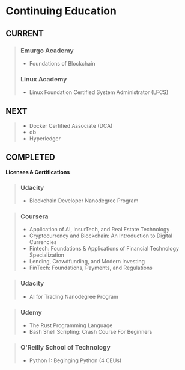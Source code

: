 # Continuing Education


## CURRENT 
> ### Emurgo Academy
> - Foundations of Blockchain
> ### Linux Academy
> - Linux Foundation Certified System Administrator (LFCS)
 
 
## NEXT
> - Docker Certified Associate (DCA)
> - db
> - Hyperledger


## COMPLETED
**Licenses & Certifications**

> ### Udacity
> - Blockchain Developer Nanodegree Program

> ### Coursera
> - Application of AI, InsurTech, and Real Estate Technology
> - Cryptocurrency and Blockchain: An Introduction to Digital Currencies
> - Fintech: Foundations & Applications of Financial Technology Specialization
> - Lending, Crowdfunding, and Modern Investing
> - FinTech: Foundations, Payments, and Regulations

> ### Udacity
> - AI for Trading Nanodegree Program

> ### Udemy
> - The Rust Programming Language
> - Bash Shell Scripting: Crash Course For Beginners

> ### O'Reilly School of Technology
> - Python 1: Beginging Python (4 CEUs)

